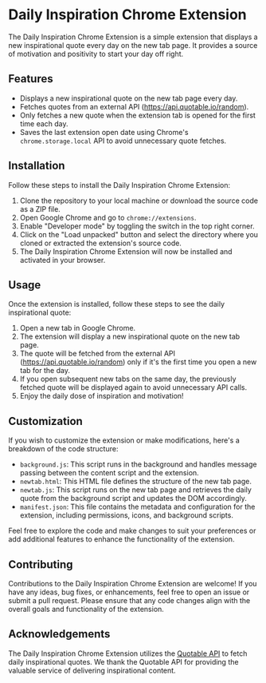 # Daily Inspiration Chrome Extension

The Daily Inspiration Chrome Extension is a simple extension that displays a new inspirational quote every day on the new tab page. It provides a source of motivation and positivity to start your day off right.

## Features

- Displays a new inspirational quote on the new tab page every day.
- Fetches quotes from an external API (https://api.quotable.io/random).
- Only fetches a new quote when the extension tab is opened for the first time each day.
- Saves the last extension open date using Chrome's `chrome.storage.local` API to avoid unnecessary quote fetches.

## Installation

Follow these steps to install the Daily Inspiration Chrome Extension:

1. Clone the repository to your local machine or download the source code as a ZIP file.
2. Open Google Chrome and go to `chrome://extensions`.
3. Enable "Developer mode" by toggling the switch in the top right corner.
4. Click on the "Load unpacked" button and select the directory where you cloned or extracted the extension's source code.
5. The Daily Inspiration Chrome Extension will now be installed and activated in your browser.

## Usage

Once the extension is installed, follow these steps to see the daily inspirational quote:

1. Open a new tab in Google Chrome.
2. The extension will display a new inspirational quote on the new tab page.
3. The quote will be fetched from the external API (https://api.quotable.io/random) only if it's the first time you open a new tab for the day.
4. If you open subsequent new tabs on the same day, the previously fetched quote will be displayed again to avoid unnecessary API calls.
5. Enjoy the daily dose of inspiration and motivation!

## Customization

If you wish to customize the extension or make modifications, here's a breakdown of the code structure:

- `background.js`: This script runs in the background and handles message passing between the content script and the extension.
- `newtab.html`: This HTML file defines the structure of the new tab page.
- `newtab.js`: This script runs on the new tab page and retrieves the daily quote from the background script and updates the DOM accordingly.
- `manifest.json`: This file contains the metadata and configuration for the extension, including permissions, icons, and background scripts.

Feel free to explore the code and make changes to suit your preferences or add additional features to enhance the functionality of the extension.

## Contributing

Contributions to the Daily Inspiration Chrome Extension are welcome! If you have any ideas, bug fixes, or enhancements, feel free to open an issue or submit a pull request. Please ensure that any code changes align with the overall goals and functionality of the extension.

## Acknowledgements

The Daily Inspiration Chrome Extension utilizes the [Quotable API](https://api.quotable.io/) to fetch daily inspirational quotes. We thank the Quotable API for providing the valuable service of delivering inspirational content.
